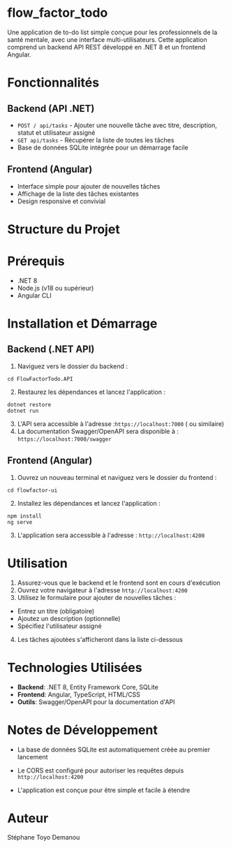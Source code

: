 # flow_factor_todo
Une application de to-do list simple conçue pour les professionnels de la santé mentale, avec une interface multi-utilisateurs. Cette application comprend un backend API REST développé en .NET 8 et un frontend Angular.

# Fonctionnalités
## Backend (API .NET)
- ```POST / api/tasks``` - Ajouter une nouvelle tâche avec titre, description, statut et utilisateur assigné
- ```GET api/tasks``` - Récupérer la liste de toutes les tâches
- Base de données SQLite intégrée pour un démarrage facile
## Frontend (Angular)
- Interface simple pour ajouter de nouvelles tâches
- Affichage de la liste des tâches existantes
- Design responsive et convivial

# Structure du Projet

# Prérequis
- .NET 8
- Node.js (v18 ou supérieur)
- Angular CLI

# Installation et Démarrage

## Backend (.NET API)

1. Naviguez vers le dossier du backend :
```
cd FlowFactorTodo.API
```

2. Restaurez les dépendances et lancez l'application :
```
dotnet restore
dotnet run
```
3. L'API sera accessible à l'adresse :``https://localhost:7000`` ( ou similaire)
4. La documentation Swagger/OpenAPI sera disponible à : ``https://localhost:7000/swagger``

## Frontend (Angular)

1. Ouvrez un nouveau terminal et naviguez vers le dossier du frontend :
```
cd flowfactor-ui
```
2. Installez les dépendances et lancez l'application :
```
npm install
ng serve
```
3. L'application sera accessible à l'adresse : ``http://localhost:4200``

# Utilisation

1. Assurez-vous que le backend et le frontend sont en cours d'exécution
2. Ouvrez votre navigateur à l'adresse ``http://localhost:4200``
3. Utilisez le formulaire pour ajouter de nouvelles tâches :
  - Entrez un titre (obligatoire)
  - Ajoutez un description (optionnelle)
  - Spécifiez l'utilisateur assigné
4. Les tâches ajoutées s'afficheront dans la liste ci-dessous

# Technologies Utilisées

- **Backend**: .NET 8, Entity Framework Core, SQLite
- **Frontend**: Angular, TypeScript, HTML/CSS
- **Outils**: Swagger/OpenAPI pour la documentation d'API

# Notes de Développement

- La base de données SQLite est automatiquement créée au premier lancement

- Le CORS est configuré pour autoriser les requêtes depuis ``http://localhost:4200``

- L'application est conçue pour être simple et facile à étendre

# Auteur
Stéphane Toyo Demanou
